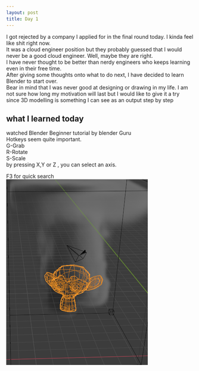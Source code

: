 ```yaml
---
layout: post
title: Day 1
---
```


I got rejected by a company I applied for in the final round today. I kinda feel like shit right now.   
It was a cloud engineer position but they probably guessed that I would never be a good cloud engineer. Well, maybe they are right.   
I have never thought to be better than nerdy engineers who keeps learning even in their free time.  
After giving some thoughts onto what to do next, I have decided to learn Blender to start over.   
Bear in mind that I was never good at designing or drawing in my life. I am not sure how long my motivation will last but I would like to give it a try since 3D modelling is something I can see as an output step by step    


## what I learned today   
  
watched Blender Beginner tutorial by blender Guru  
Hotkeys seem quite important.  
G-Grab  
R-Rotate  
S-Scale  
by pressing X,Y or Z , you can select an axis.  

F3 for quick search   
![smoke_monkey](/images/monkey_blender.png)  
